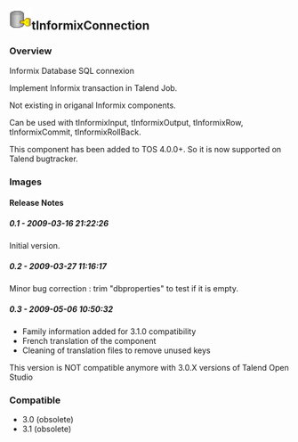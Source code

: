 ## <img src='./logo.jpg' width='40' height='40'>tInformixConnection

### Overview
Informix Database SQL connexion

Implement Informix transaction in Talend Job.

Not existing in origanal Informix components. 

Can be used with tInformixInput, tInformixOutput, tInformixRow, tInformixCommit, tInformixRollBack.

This component has been added to TOS 4.0.0+. So it is now supported on Talend bugtracker.
### Images




#### Release Notes

##### 0.1 - 2009-03-16 21:22:26
Initial version.
##### 0.2 - 2009-03-27 11:16:17
Minor bug correction : trim "dbproperties" to test if it is empty.
##### 0.3 - 2009-05-06 10:50:32
- Family information added for 3.1.0 compatibility
- French translation of the component
- Cleaning of translation files to remove unused keys

This version is NOT compatible anymore with 3.0.X versions of Talend Open Studio
### Compatible
 -  3.0 (obsolete)
 -   3.1 (obsolete)
